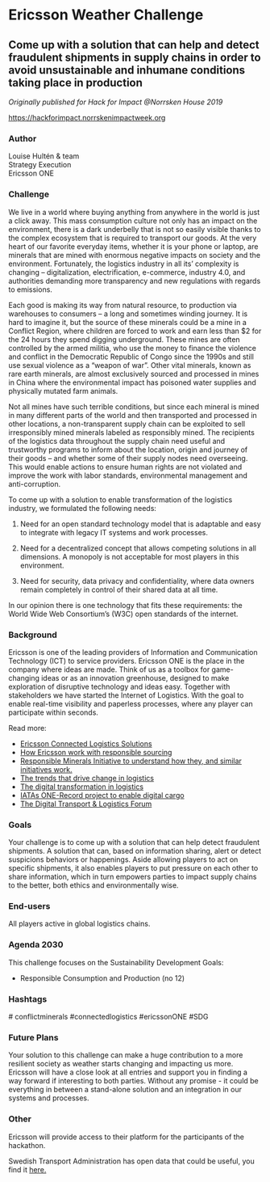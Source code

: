# Ericsson Weather Challenge

## Come up with a solution that can help and detect fraudulent shipments in supply chains in order to avoid unsustainable and inhumane conditions taking place in production

*Originally published for Hack for Impact @Norrsken House 2019*

https://hackforimpact.norrskenimpactweek.org

### Author

Louise Hultén & team <br>
Strategy Execution <br>
Ericsson ONE 

### Challenge

We live in a world where buying anything from anywhere in the world is just a click away. This mass consumption culture not only has an impact on the environment, there is a dark underbelly that is not so easily visible thanks to the complex ecosystem that is required to transport our goods. At the very heart of our favorite everyday items, whether it is your phone or laptop, are minerals that are mined with enormous negative impacts on society and the environment. Fortunately, the logistics industry in all its’ complexity is changing – digitalization, electrification, e-commerce, industry 4.0,  and authorities demanding more transparency and new regulations with regards to emissions.

Each good is making its way from natural resource, to production via warehouses to consumers – a long and sometimes winding journey. It is hard to imagine it, but the source of these minerals could be a mine in a Conflict Region, where children are forced to work and earn less than $2 for the 24 hours they spend digging underground. These mines are often controlled by the armed militia, who use the money to finance the violence and conflict in the Democratic Republic of Congo since the 1990s and still use sexual violence as a “weapon of war”. Other vital minerals, known as rare earth minerals, are almost exclusively sourced and processed in mines in China where the environmental impact has poisoned water supplies and physically mutated farm animals.

Not all mines have such terrible conditions, but since each mineral is mined in many different parts of the world and then transported and processed in other locations, a non-transparent supply chain can be exploited to sell irresponsibly mined minerals labeled as responsibly mined. The recipients of the logistics data throughout the supply chain need useful and trustworthy programs to inform about the location, origin and journey of their goods – and whether some of their supply nodes need overseeing. This would enable actions to ensure human rights are not violated and improve the work with labor standards, environmental management and anti-corruption.

To come up with a solution to enable transformation of the logistics industry, we formulated the following needs:

1. Need for an open standard technology model that is adaptable and easy to integrate with legacy IT systems and work processes.

2. Need for a decentralized concept that allows competing solutions in all dimensions. A monopoly is not acceptable for most players in this environment.

3. Need for security, data privacy and confidentiality, where data owners remain completely in control of their shared data at all time.

In our opinion there is one technology that fits these requirements: the World Wide Web Consortium’s (W3C) open standards of the internet.


### Background

Ericsson is one of the leading providers of Information and Communication Technology (ICT) to service providers. Ericsson ONE  is the place in the company where ideas are made. Think of us as a toolbox for game-changing ideas or as an innovation greenhouse, designed to make exploration of disruptive technology and ideas easy. Together with stakeholders we have started the Internet of Logistics. With the goal to enable real-time visibility and paperless processes, where any player can participate within seconds.

Read more:

* [Ericsson Connected Logistics Solutions](https://clc.ericsson.net/homepage/#/)
* [How Ericsson work with responsible sourcing](https://www.ericsson.com/en/about-us/sustainability-and-corporate-responsibility/responsible-business/responsible-sourcing)
* [Responsible Minerals Initiative to understand how they, and similar initiatives work.](http://www.responsiblemineralsinitiative.org/)
* [The trends that drive change in logistics](http://reports.weforum.org/digital-transformation/digital-trends-in-logistics/?doing_wp_cron=1563438064.2274110317230224609375)
* [The digital transformation in logistics](http://reports.weforum.org/digital-transformation/delivering-change-digital-transformation-in-logistics/)
* [IATAs ONE-Record project to enable digital cargo](https://www.iata.org/whatwedo/cargo/e/Pages/one-record.aspx)
* [The Digital Transport & Logistics Forum](http://www.dtlf.eu/)

### Goals

Your challenge is to come up with a solution that can help detect fraudulent shipments. A solution that can, based on information sharing, alert or detect suspicions behaviors or happenings. Aside allowing players to act on specific shipments, it also enables players to put pressure on each other to share information, which in turn empowers parties to impact supply chains to the better, both ethics and environmentally wise.


### End-users

All players active in global logistics chains.



### Agenda 2030

This challenge focuses on the Sustainability Development Goals:

* Responsible Consumption and Production (no 12)

### Hashtags

&#35; conflictminerals #connectedlogistics #ericssonONE #SDG </sub>

### Future Plans

Your solution to this challenge can make a huge contribution to a more resilient society as weather starts changing and impacting us more. Ericsson will have a close look at all entries and support you in finding a way forward if interesting to both parties. Without any promise - it could be everything in between a stand-alone solution and an integration in our systems and processes.

### Other

Ericsson will provide access to their platform for the participants of the hackathon. <br>

Swedish Transport Administration has open data that could be useful, you find it [here.](https://www.trafikverket.se/tjanster/Oppna_data/hamta-var-oppna-data/lastkajen---sveriges-vag--och-jarnvagsdata/)